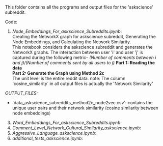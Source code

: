 This folder contains all the programs and output files for the 'askscience' subreddit. 

Code:
1. *Node_Embeddings_For_askscience_Subreddits.ipynb*: <br>
Creating the NetworkX graph for askscience subreddit, Generating the Node Embeddings, and Calculating the Network Similarity. <br>
This notebook considers the askscience subreddit and generates the NetworkX graphs. The interaction between user 'i' and user 'j' is captured during the following metric-
*(Number of comments between i and j)/(Number of comments sent by all users to j)*
**Part 1: Reading the data**<br>
**Part 2: Generate the Graph using Method 2c**<br>
  The unit level is the entire reddit data.
note: The column 'cosine_similarity' in all output files is actually the 'Network Similarity'

*OUTPUT_FILES:*<br>
 * 'data_askscience_subreddits_method2c_node2vec.csv': contains the unique user pairs and their network similarity (cosine similarity between node embeddings)


3. *Word_Embeddings_For_askscience_Subreddits.ipynb*:
4. *Comment_Level_Network_Cultural_Similarity_askscience.ipynb*:
5. *Aggressive_Language_askscience.ipynb*:
6. *additional_tests_askscience.ipynb*:
